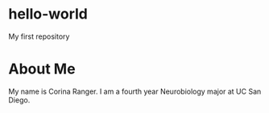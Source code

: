 # hello-world
My first repository

# About Me
My name is Corina Ranger. I am a fourth year Neurobiology major at UC San Diego.
